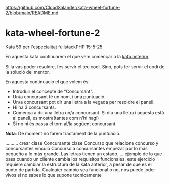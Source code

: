 https://github.com/CloudSalander/kata-wheel-fortune-2/blob/main/README.md
# kata-wheel-fortune-2

Kata 59 per l'especialitat fullstackPHP 15-5-25

En aquesta kata continuarem el que vem començar a la [kata anterior](https://github.com/CloudSalander/kata-wheel-fortune/tree/main)

Si la vas poder resoldre, fes servir el teu codi. Sino, pots fer servir el codi de la solució del mentor.

En aquesta continuació el que volem és:

- Introduir el concepte de "Concursant".
- Un/a concursant té un nom, i una puntuació.
- Un/a concursant pot dir una lletra a la vegada per resoldre el panell.
- Hi ha 3 concursants.
- Comença a dir una lletra un/a concursant. Si diu una lletra i aquesta està al panell, es mostra(tantes com n'hi hagi)
- Si no hi és passa el torn al/la següent concursant.

**Nota**: De moment no farem tractament de la puntuació.

..........
crear clase Concursante
clase Concurso que relacione concurso y concursantes
vinculo Concurso a concursantes
empezar por lo más pequeño a lo más grande.
Las letras tienen un estado.
...
ejemplo de lo que pasa cuando un cliente cambia los requisitos funcionales.
este ejercicio requiere cambiar la estructura de la kata anterior, a pesar de que es 
el punto de partida. Cualquier cambio sea funcional o no, nos puede joder vivos si no sabes lo que supone tecnicamente